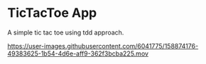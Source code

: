 # TicTacToe App

A simple tic tac toe using tdd approach.

https://user-images.githubusercontent.com/6041775/158874176-49383625-1b54-4d6e-aff9-362f3bcba225.mov
